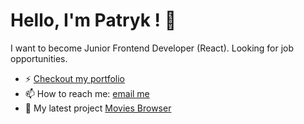 # Hello, I'm Patryk ! 👋

I want to become Junior Frontend Developer (React). Looking for job opportunities.
 
 - ⚡ [Checkout my portfolio](https://kaniewskisoftware.github.io/personal-homepage/)
 - 📫 How to reach me: [email me](mailto:kaniewski.patryk@gmail.com)
 - 🔭 My latest project [Movies Browser](https://github.com/KaniewskiSoftware/movies-browser-ts-rq)
